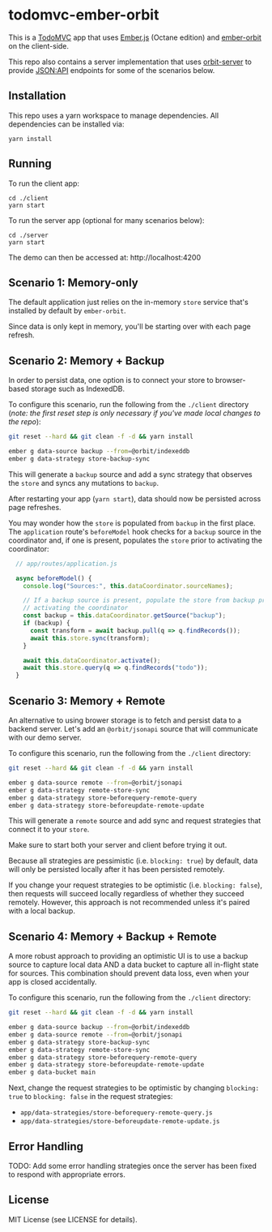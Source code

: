 # todomvc-ember-orbit

This is a [TodoMVC](https://github.com/tastejs/todomvc) app that uses
[Ember.js](https://github.com/emberjs/ember.js) (Octane edition) and
[ember-orbit](https://github.com/orbitjs/ember-orbit) on the client-side.

This repo also contains a server implementation that uses
[orbit-server](https://github.com/tchak/orbit-server) to provide
[JSON:API](https://jsonapi.org) endpoints for some of the scenarios below.

## Installation

This repo uses a yarn workspace to manage dependencies. All dependencies can be
installed via:

```
yarn install
```

## Running

To run the client app:

```
cd ./client
yarn start
```

To run the server app (optional for many scenarios below):

```
cd ./server
yarn start
```

The demo can then be accessed at: http://localhost:4200

## Scenario 1: Memory-only

The default application just relies on the in-memory `store` service that's
installed by default by `ember-orbit`.

Since data is only kept in memory, you'll be starting over with each page
refresh.

## Scenario 2: Memory + Backup

In order to persist data, one option is to connect your store to browser-based
storage such as IndexedDB.

To configure this scenario, run the following from the `./client` directory
(_note: the first reset step is only necessary if you've made local changes to
the repo_):

```bash
git reset --hard && git clean -f -d && yarn install

ember g data-source backup --from=@orbit/indexeddb
ember g data-strategy store-backup-sync
```

This will generate a `backup` source and add a sync strategy that observes
the `store` and syncs any mutations to `backup`.

After restarting your app (`yarn start`), data should now be persisted across
page refreshes.

You may wonder how the `store` is populated from `backup` in the first place.
The `application` route's `beforeModel` hook checks for a `backup` source in the
coordinator and, if one is present, populates the `store` prior to activating
the coordinator:

```javascript
  // app/routes/application.js

  async beforeModel() {
    console.log("Sources:", this.dataCoordinator.sourceNames);

    // If a backup source is present, populate the store from backup prior to
    // activating the coordinator
    const backup = this.dataCoordinator.getSource("backup");
    if (backup) {
      const transform = await backup.pull(q => q.findRecords());
      await this.store.sync(transform);
    }

    await this.dataCoordinator.activate();
    await this.store.query(q => q.findRecords("todo"));
  }
```

## Scenario 3: Memory + Remote

An alternative to using brower storage is to fetch and persist data to a backend
server. Let's add an `@orbit/jsonapi` source that will communicate with our
demo server.

To configure this scenario, run the following from the `./client` directory:

```bash
git reset --hard && git clean -f -d && yarn install

ember g data-source remote --from=@orbit/jsonapi
ember g data-strategy remote-store-sync
ember g data-strategy store-beforequery-remote-query
ember g data-strategy store-beforeupdate-remote-update
```

This will generate a `remote` source and add sync and request strategies that
connect it to your `store`.

Make sure to start both your server and client before trying it out.

Because all strategies are pessimistic (i.e.
`blocking: true`) by default, data will only be persisted locally after it has
been persisted remotely.

If you change your request strategies to be optimistic (i.e. `blocking: false`),
then requests will succeed locally regardless of whether they succeed remotely.
However, this approach is not recommended unless it's paired with a local
backup.

## Scenario 4: Memory + Backup + Remote

A more robust approach to providing an optimistic UI is to use a backup source
to capture local data AND a data bucket to capture all in-flight state for
sources. This combination should prevent data loss, even when your app is closed
accidentally.

To configure this scenario, run the following from the `./client` directory:

```bash
git reset --hard && git clean -f -d && yarn install

ember g data-source backup --from=@orbit/indexeddb
ember g data-source remote --from=@orbit/jsonapi
ember g data-strategy store-backup-sync
ember g data-strategy remote-store-sync
ember g data-strategy store-beforequery-remote-query
ember g data-strategy store-beforeupdate-remote-update
ember g data-bucket main
```

Next, change the request strategies to be optimistic by changing
`blocking: true` to `blocking: false` in the request strategies:

- `app/data-strategies/store-beforequery-remote-query.js`
- `app/data-strategies/store-beforeupdate-remote-update.js`

## Error Handling

TODO: Add some error handling strategies once the server has been fixed to
respond with appropriate errors.

## License

MIT License (see LICENSE for details).
